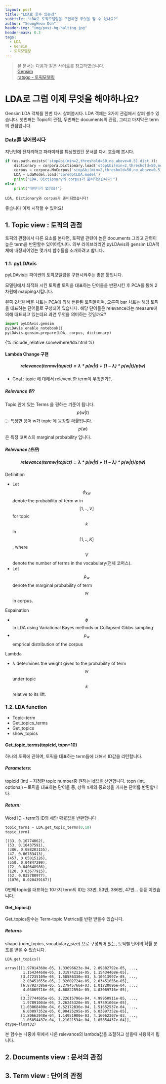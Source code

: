```yaml
---
layout: post
title: "LDA로 할수 있는것"
subtitle: "LDA로 토픽모델링을 구현하면 무엇을 할 수 있나요?"
author: "SeungHeon Doh"
header-img: "img/post-bg-halting.jpg"
header-mask: 0.3
tags:
  - LDA
  - Gensim
  - 토픽모델링
---
```


> 본 문서는 다음과 같은 사이트를 참고하였습니다.<br>
> [Gensim](https://radimrehurek.com/gensim/about.html)<br>
> [ratsgo - 토픽모델링](https://ratsgo.github.io/from%20frequency%20to%20semantics/2017/06/01/LDA/)


# LDA로 그럼 이제 무엇을 해야하나요?

Gensim LDA 객체를 한번 다시 살펴봅시다. LDA 객체는 3가지 관점에서 살펴 볼수 있습니다. 첫번째는 Topic의 관점, 두번째는 documents의 관점, 그리고 마지막은 term의 관점입니다.

### Data를 넣어봅시다

지난번에 전처리하고 파라미터를 튜닝했었던 문서를 다시 호출해 봅시다.

```python
if (os.path.exists('stop&bi(min=2,threshold=50,no_above=0.5).dict')):
    dictionary = corpora.Dictionary.load('stop&bi(min=2,threshold=50,no_above=0.5).dict')
    corpus = corpora.MmCorpus('stop&bi(min=2,threshold=50,no_above=0.5).mm')
    LDA = LdaModel.load('coredotLDA.model')
    print("LDA, Dictionary와 corpus가 준비되었습니다!")
else:
    print("데이터가 없어요!")
```

```pythonstub
LDA, Dictionary와 corpus가 준비되었습니다!
```
좋습니다 이제 시작할 수 있어요!

## 1. Topic view : 토픽의 관점

토픽의 관점에서 다른 요소를 본다면, 토픽별 관련이 높은 documents 그리고 관련이 높은 term을 반환할수 있어야합니다. 외부 라이브러리인 pyLDAvis와 gensim LDA객체에 내장되어있는 몇가지 함수들을 소개하려고 합니다.

### 1.1. pyLDAvis
pyLDAvis는 파이썬의 토픽모델링을 구현시켜주는 좋은 툴입니다.

모델링에서 최적화 시킨 토픽별 토픽을 대표하는 단어들을 반환시킨 후 PCA를 통해 2차원에 mapping시킵니다.

왼쪽 2차원 버블 차트는 PCA에 의해 변환된 토픽들이며, 오른쪽 bar 차트는 해당 토픽을 대표하는 단어들로 구성되어 있습니다.
해당 단어들은 relevance라는 measure에 의해 대표되고 있는데요 과연 무엇을 의미하는 것일까요?
```python
import pyLDAvis.gensim
pyLDAvis.enable_notebook()
pyLDAvis.gensim.prepare(LDA, corpus, dictionary)
```

{% include_relative somewhere/lda.html %}


#### Lambda Change 구현

##### $$relevance(term w | topic t) = λ * p(w | t) + (1 - λ) * p(w | t)/p(w)$$

- Goal : topic 에 대해서 relevent 한 term이 무엇인가?.


##### Relevance 란?

Topic 안에 있는 Terms 을 평하는 기준이 됩니다. <br>
$$p(w|t)$$ 는 특정한 용어 w가 topic 에 등장할 확률입니다. <br>
$$p(w)$$ 은 특정 코퍼스의 marginal probability 입니다. <br>


##### Relevance (원문)

##### $$relevance(term w | topic t) = λ * p(w | t) + (1 - λ) * p(w | t)/p(w)$$


Definition
 - Let $$\phi_{kw}$$ denote the probability of term $w$ in $$[1,..,V]$$ for topic $$k$$ in $$[1,..,K]$$, where $$V$$ denote the number of terms in the vocabulary(전체 코퍼스).
 - Let $$p_{w}$$ denote the marginal probability of term $$w$$ in corpus.

Expaination
 - $$\phi$$ in LDA using Variational Bayes methods or Collapsed Gibbs sampling
 - $$p_{w}$$ emprical distribution of the corpus

Lambda
 - λ determines the weight given to the probability of term $$w$$ under topic $$k$$ relative to its lift.
 
 
### 1.2. LDA function
- Topic-term
- Get_topics_terms
- Get_topics
- show_topics

#### Get_topic_terms(topicid, topn=10)
하나의 토픽에 관하여, 토픽을 대표하는 term들에 대해서 ID값을 리턴합니다.

##### Parameters:	
topicid (int) – 지정한 topic number중 원하는 id값을 선언합니다.
topn (int, optional) – 토픽을 대표하는 단어들 중, 상위 n개의 중요성을 가지는 단어를 반환합니다.

##### Return:	
Word ID - term의 ID와 해당 확률값을 반환합니다


```python
topic_term1 = LDA.get_topic_terms(0,10)
topic_term1
```

```pythonstub
[(33, 0.10774062),
 (53, 0.10437591),
 (386, 0.088203155),
 (47, 0.06783413),
 (457, 0.05815126),
 (550, 0.04847299),
 (72, 0.040648986),
 (120, 0.03677915),
 (52, 0.035780977),
 (1076, 0.020439167)]
```
0번째 topic을 대표하는 10가지 term의 ID는 33번, 53번, 386번, 47번... 등등 이였습니다.

#### Get_topics()
Get_topics함수는 Term-topic Metrics를 반환 받을수 있습니다.

##### Returns
shape (num_topics, vocabulary_size) 으로 구성되어 있는, 토픽별 단어의 확률 분포를 받을 수 있습니다.

```python
LDA.get_topics()
```

```pythonstub
array([[1.97014360e-05, 1.33696623e-04, 2.89882792e-05, ...,
        1.15434468e-05, 1.31974211e-05, 1.15434468e-05],
       [3.47235109e-05, 1.58586330e-03, 5.10913997e-05, ...,
        2.03451655e-05, 2.32602724e-05, 2.03451655e-05],
       [6.87927386e-05, 5.27945766e-03, 1.01220096e-04, ...,
        4.03069716e-05, 4.60822594e-05, 4.03069716e-05],
       ...,
       [3.37744605e-05, 2.22615796e-04, 4.99950911e-05, ...,
        1.97891004e-05, 2.26245320e-05, 1.97891004e-05],
       [1.03068400e-04, 6.52172836e-04, 1.51652537e-04, ...,
        6.03897352e-05, 6.90425295e-05, 6.03897352e-05],
       [1.80663948e-04, 1.14951900e-03, 4.16062307e-03, ...,
        1.05854437e-04, 1.21021534e-04, 1.05854437e-04]], dtype=float32)
```
본 함수는 나중에 위에서 나온 relevance의 lambda값을 조절하고 싶을때 사용하게 됩니다.


## 2. Documents view : 문서의 관점

## 3. Term view : 단어의 관점

